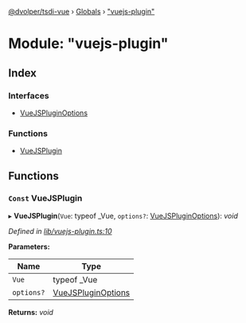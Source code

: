 [@dvolper/tsdi-vue](../README.md) › [Globals](../globals.md) › ["vuejs-plugin"](_vuejs_plugin_.md)

# Module: "vuejs-plugin"

## Index

### Interfaces

* [VueJSPluginOptions](../interfaces/_vuejs_plugin_.vuejspluginoptions.md)

### Functions

* [VueJSPlugin](_vuejs_plugin_.md#const-vuejsplugin)

## Functions

### `Const` VueJSPlugin

▸ **VueJSPlugin**(`Vue`: typeof _Vue, `options?`: [VueJSPluginOptions](../interfaces/_vuejs_plugin_.vuejspluginoptions.md)): *void*

*Defined in [lib/vuejs-plugin.ts:10](https://github.com/DavidVollmers/typescript-dependency-injection/blob/4059c40/packages/tsdi-vue/lib/vuejs-plugin.ts#L10)*

**Parameters:**

Name | Type |
------ | ------ |
`Vue` | typeof _Vue |
`options?` | [VueJSPluginOptions](../interfaces/_vuejs_plugin_.vuejspluginoptions.md) |

**Returns:** *void*
